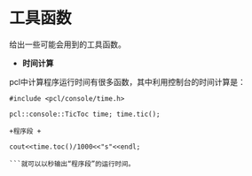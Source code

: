 # 工具函数

给出一些可能会用到的工具函数。

* **时间计算**

pcl中计算程序运行时间有很多函数，其中利用控制台的时间计算是：

````
#include <pcl/console/time.h>

pcl::console::TicToc time; time.tic(); 

+程序段 + 

cout<<time.toc()/1000<<"s"<<endl;

```就可以以秒输出“程序段”的运行时间。